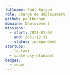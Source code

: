 ```yaml
---
fullname: Paul Burgun
role: Chargé de déploiement
github: paulburgun 
domaine: Déploiement
missions:
  - start: 2021-01-04
    end: 2021-12-31
    status: independent
startups:
  - le-taxi
  - sante-psy-etudiant
badges:
  - segur
---
```


